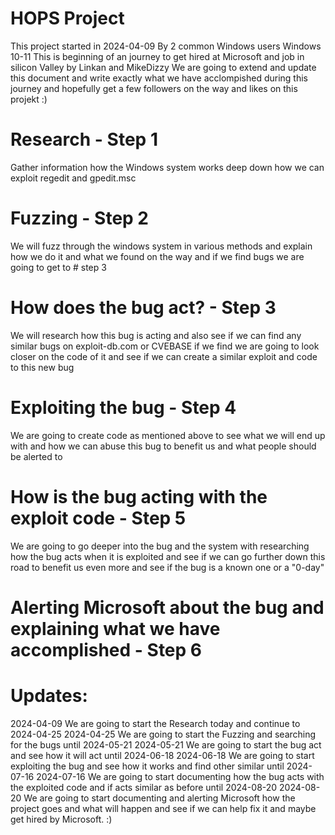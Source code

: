 

# HOPS Project
This project started in 2024-04-09
By 2 common Windows users
Windows 10-11
This is beginning of an journey to get hired at Microsoft and job in silicon Valley by Linkan and MikeDizzy
We are going to extend and update this document and write exactly what we have acclompished during this journey and hopefully get a few followers on the way and likes on this projekt :)


# Research - Step 1
Gather information how the Windows system works deep down how we can exploit regedit and gpedit.msc


# Fuzzing - Step 2
We will fuzz through the windows system in various methods and explain how we do it and what we found on the way and if we find bugs we are going to get to # step 3

# How does the bug act? - Step 3
We will research how this bug is acting and also see if we can find any similar bugs on exploit-db.com or CVEBASE
if we find we are going to look closer on the code of it and see if we can create a similar exploit and code to this new bug 

# Exploiting the bug - Step 4
We are going to create code as mentioned above to see what we will end up with and how we can abuse this bug to benefit us and what people should be alerted to

# How is the bug acting with the exploit code - Step 5
We are going to go deeper into the bug and the system with researching how the bug acts when it is exploited and see if we can go further down this road to benefit us even more and see if the bug is a known one or a "0-day"

# Alerting Microsoft about the bug and explaining what we have accomplished - Step 6

# Updates:
2024-04-09 We are going to start the Research today and continue to 2024-04-25
2024-04-25 We are going to start the Fuzzing and searching for the bugs until 2024-05-21
2024-05-21 We are going to start the bug act and see how it will act until 2024-06-18
2024-06-18 We are going to start exploiting the bug and see how it works and find other similar until 2024-07-16
2024-07-16 We are going to start documenting how the bug acts with the exploited code and if acts similar as before until 2024-08-20
2024-08-20 We are going to start documenting and alerting Microsoft how the project goes and what will happen and see if we can help fix it and maybe get hired by Microsoft. :)
